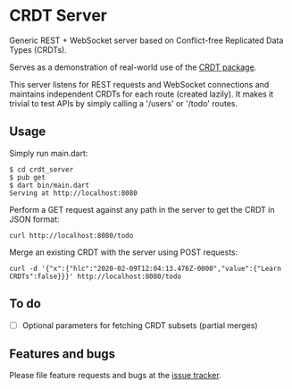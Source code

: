 # CRDT Server

Generic REST + WebSocket server based on Conflict-free Replicated Data Types (CRDTs).

Serves as a demonstration of real-world use of the [CRDT package](https://github.com/cachapa/crdt).

This server listens for REST requests and WebSocket connections and maintains independent CRDTs for each route (created lazily).
It makes it trivial to test APIs by simply calling a '/users' or '/todo' routes.

## Usage

Simply run main.dart:

``` shell
$ cd crdt_server
$ pub get
$ dart bin/main.dart
Serving at http://localhost:8080
```

Perform a GET request against any path in the server to get the CRDT in JSON format:

``` shell
curl http://localhost:8080/todo
```

Merge an existing CRDT with the server using POST requests:

``` shell
curl -d '{"x":{"hlc":"2020-02-09T12:04:13.476Z-0000","value":{"Learn CRDTs":false}}}' http://localhost:8080/todo
```

## To do

- [ ] Optional parameters for fetching CRDT subsets (partial merges)

## Features and bugs

Please file feature requests and bugs at the [issue tracker](https://github.com/cachapa/crdt_server/issues).
